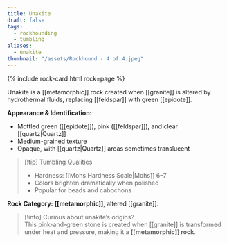 ```yaml
---
title: Unakite
draft: false
tags:
  - rockhounding
  - tumbling
aliases:
  - unakite
thumbnail: "/assets/Rockhound - 4 of 4.jpeg"
---
```

{% include rock-card.html rock=page %}

Unakite is a [[metamorphic]] rock created when [[granite]] is altered by hydrothermal fluids, replacing [[feldspar]] with green [[epidote]].  

**Appearance & Identification:**  
- Mottled green ([[epidote]]), pink ([[feldspar]]), and clear [[quartz|Quartz]]
- Medium-grained texture
- Opaque, with [[quartz|Quartz]] areas sometimes translucent

> [!tip] Tumbling Qualities  
> - Hardness: [[Mohs Hardness Scale|Mohs]] 6–7  
> - Colors brighten dramatically when polished  
> - Popular for beads and cabochons  

**Rock Category:** **[[metamorphic]]**, altered [[granite]].

> [!info] Curious about unakite’s origins?  
> This pink-and-green stone is created when [[granite]] is transformed under heat and pressure, making it a **[[metamorphic]] rock**.  
